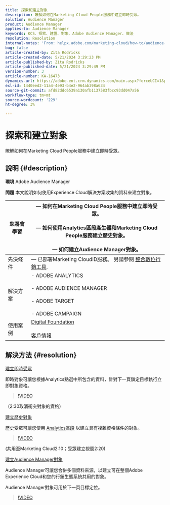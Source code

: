 ```yaml
---
title: 探索和建立對象
description: 瞭解如何在Marketing Cloud People服務中建立即時受眾。
solution: Audience Manager
product: Audience Manager
applies-to: Audience Manager
keywords: KCS、探索、建置、對象、Adobe Audience Manager、做法
resolution: Resolution
internal-notes: 'From: helpx.adobe.com/marketing-cloud/how-to/audience-discovery.html'
bug: false
article-created-by: Zita Rodricks
article-created-date: 5/21/2024 3:29:23 PM
article-published-by: Zita Rodricks
article-published-date: 5/21/2024 3:29:49 PM
version-number: 3
article-number: KA-16473
dynamics-url: https://adobe-ent.crm.dynamics.com/main.aspx?forceUCI=1&pagetype=entityrecord&etn=knowledgearticle&id=0a5a68e2-8617-ef11-9f89-6045bd06eea5
exl-id: 1440eed2-11a4-4e93-b4e2-964ab398a634
source-git-commit: afd82ddc6539a130afb1137583fbcc93dd047a56
workflow-type: tm+mt
source-wordcount: '229'
ht-degree: 3%

---
```


# 探索和建立對象


瞭解如何在Marketing Cloud People服務中建立即時受眾。

## 說明 {#description}


<b>環境</b>
Adobe Audience Manager

<b>問題</b>
本文說明如何使用Experience Cloud解決方案收集的資料來建立對象。


| 您將會學習 |  — 如何在Marketing Cloud People服務中建立即時受眾。<br><br> — 如何使用Analytics區段產生器和Marketing Cloud People服務建立歷史對象。<br><br> — 如何建立Audience Manager對象。 |
| --- | --- |
| 先決條件 |  — 已部署Marketing CloudID服務。 另請參閱 [整合數位行銷工具](https://experienceleague.adobe.com/docs/experience-manager-learn/sites/integrations/experience-platform-data-collection-tags/overview.html). |
| 解決方案 | - ADOBE ANALYTICS<br><br>- ADOBE AUDIENCE MANAGER<br><br>- ADOBE TARGET<br><br>- ADOBE CAMPAIGN |
| 使用案例 | [Digital Foundation](https://helpx.adobe.com/marketing-cloud/how-to/digital-foundation.html)<br><br>[客戶情報](https://experienceleague.adobe.com/docs/experience-platform/profile/ui/user-guide.html?lang=zh-Hant) |





## 解決方法 {#resolution}


<u>建立即時受眾</u>

即時對象可讓您根據Analytics點選中所包含的資料，針對下一頁鎖定目標執行立即對象資格。




>[!VIDEO](https://video.tv.adobe.com/v/17804t1/)



（2:30取消衝突對象的資格）



<u>建立歷史對象</u>

歷史受眾可讓您使用 [Analytics區段](https://experienceleague.adobe.com/docs/analytics/components/segmentation/seg-home.html?lang=zh-Hant) 以建立具有複雜資格條件的對象。




>[!VIDEO](https://video.tv.adobe.com/v/17805/)



(共用至Marketing Cloud2:10；受眾建立視窗2:20)

<u>建立Audience Manager對象</u>

Audience Manager可讓您合併多個資料來源，以建立可在整個Adobe Experience Cloud和您的行銷生態系統共用的對象。

Audience Manager對象可用於下一頁目標定位。




>[!VIDEO](https://video.tv.adobe.com/v/18113t1/)
